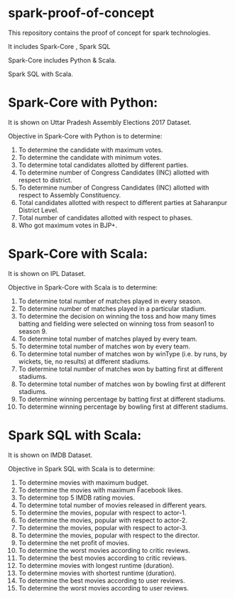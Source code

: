 # spark-proof-of-concept
This repository contains the proof of concept for spark technologies.

It includes Spark-Core , Spark SQL

Spark-Core includes Python & Scala.

Spark SQL with Scala.

# Spark-Core with Python:
It is shown on Uttar Pradesh Assembly Elections 2017 Dataset.

Objective in Spark-Core with Python is to determine:

1. To determine the candidate with maximum votes.
2. To determine the candidate with minimum votes.
3. To determine total candidates allotted by different parties.
4. To determine number of Congress Candidates (INC) allotted with respect to district.
5. To determine number of Congress Candidates (INC) allotted with respect to Assembly Constituency.
6. Total candidates allotted with respect to different parties at Saharanpur District Level.
7. Total number of candidates allotted with respect to phases.
8. Who got maximum votes in BJP+.

# Spark-Core with Scala:
It is shown on IPL Dataset.

Objective in Spark-Core with Scala is to determine:

1. To determine total number of matches played in every season.
2. To determine number of matches played in a particular stadium.
3. To determine the decision on winning the toss and how many times batting and fielding were
selected on winning toss from season1 to season 9.
4. To determine total number of matches played by every team.
5. To determine total number of matches won by every team.
6. To determine total number of matches won by winType (i.e. by runs, by wickets, tie, no results)
at different stadiums.
7. To determine total number of matches won by batting first at different stadiums.
8. To determine total number of matches won by bowling first at different stadiums.
9. To determine winning percentage by batting first at different stadiums.
10. To determine winning percentage by bowling first at different stadiums.

# Spark SQL with Scala:
It is shown on IMDB Dataset.

Objective in Spark SQL with Scala is to determine:

1. To determine movies with maximum budget.
2. To determine the movies with maximum Facebook likes.
3. To determine top 5 IMDB rating movies.
4. To determine total number of movies released in different years.
5. To determine the movies, popular with respect to actor-1.
6. To determine the movies, popular with respect to actor-2.
7. To determine the movies, popular with respect to actor-3.
8. To determine the movies, popular with respect to the director.
9. To determine the net profit of movies.
10. To determine the worst movies according to critic reviews.
11. To determine the best movies according to critic reviews.
12. To determine movies with longest runtime (duration).
13. To determine movies with shortest runtime (duration).
14. To determine the best movies according to user reviews.
15. To determine the worst movies according to user reviews.

